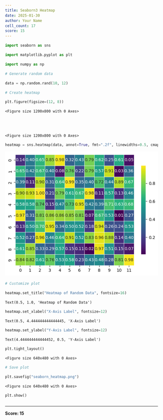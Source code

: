 ```yaml
---
title: Seaborn3 Heatmap
date: 2025-01-30
author: Your Name
cell_count: 17
score: 15
---
```


```python
import seaborn as sns
```


```python
import matplotlib.pyplot as plt
```


```python
import numpy as np

```


```python
# Generate random data
```


```python
data = np.random.rand(10, 12)

```


```python
# Create heatmap
```


```python
plt.figure(figsize=(12, 8))
```




    <Figure size 1200x800 with 0 Axes>




    <Figure size 1200x800 with 0 Axes>



```python
heatmap = sns.heatmap(data, annot=True, fmt=".2f", linewidths=0.5, cmap="viridis", cbar_kws={"shrink": 0.8})
```


    
![png](seaborn3_heatmap_files/seaborn3_heatmap_7_0.png)
    



```python
# Customize plot
```


```python
heatmap.set_title("Heatmap of Random Data", fontsize=16)
```




    Text(0.5, 1.0, 'Heatmap of Random Data')




```python
heatmap.set_xlabel("X-Axis Label", fontsize=12)
```




    Text(0.5, 4.444444444444445, 'X-Axis Label')




```python
heatmap.set_ylabel("Y-Axis Label", fontsize=12)
```




    Text(4.444444444444452, 0.5, 'Y-Axis Label')




```python
plt.tight_layout()
```


    <Figure size 640x480 with 0 Axes>



```python
# Save plot
```


```python
plt.savefig("seaborn_heatmap.png")
```


    <Figure size 640x480 with 0 Axes>



```python
plt.show()
```


```python

```


---
**Score: 15**
